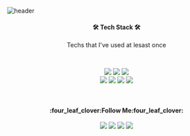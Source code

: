 ![header](https://capsule-render.vercel.app/api?type=wave&color=auto&height=100&section=header&text=Hi!%20I'm%20Damhee&fontSize=40&fontAlign=50&fontColor=000000&animation=fadeIn)



<h4 align="center">🛠 Tech Stack 🛠</h4>
<p align="center">Techs that I've used at lesast once</p>
</br>
<p align="center">
  <img src="https://img.shields.io/badge/HTML5-E34F26?style=flat-square&logo=HTML5&logoColor=white"/>
  <img src="https://img.shields.io/badge/CSS3-1572B6?style=flat-square&logo=CSS3&logoColor=white"/>
  <img src="https://img.shields.io/badge/JavaScript-F7DF1E?style=flat-square&logo=JavaScript&logoColor=white"/><br/>
  <img src="https://img.shields.io/badge/Java-007396?style=flat-square&logo=Java&logoColor=white"/>
  <img src="https://img.shields.io/badge/JSP-007396?style=flat-square&logo=Java&logoColor=white"/>
  <img src="https://img.shields.io/badge/Spring-47A248?style=flat-square&logo=Spring&logoColor=white"/>
  <img src="https://img.shields.io/badge/OracleSQL-F80000?style=flat-square&logo=Oracle&logoColor=white"/>
</p>

<br/>

<h4 align="center">:four_leaf_clover:Follow Me:four_leaf_clover:</h4>
<p align="center">  
  <a href="https://blog.naver.com/damhee6624"><img src="https://img.shields.io/badge/Blog-03C75A?style=flat-square&logo=Naver&logoColor=white"/></a>
  <a href="https://github.com/damhee-kim/"><img src="https://img.shields.io/badge/GitHub-181717?style=flat-square&logo=GitHub&logoColor=white&link=https://github.com/damhee-kim"/></a>
  <a href="https://damhee-kim.github.io/"><img src="https://img.shields.io/badge/Portfolio-8D1F89?style=flat-square&logo=4chan&logoColor=white&link=https://damhee-kim.github.io"/></a>
  <a href="mailto:damhee6624@gmail.com"><img src="https://img.shields.io/badge/Gmail-d14836?style=flat-square&logo=Gmail&logoColor=white&link=damhee6624@gmail.com"/></a>
</p>
